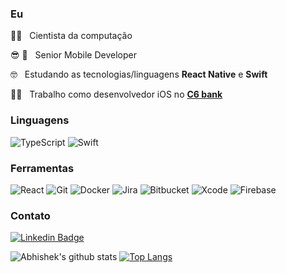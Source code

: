 
### Eu
<p>
  👨‍🎓️ &nbsp; Cientista da computação
</p>
<p>
  😎️ 📲 &nbsp; Senior Mobile Developer 
</p>
<p>
  🤓️ &nbsp; Estudando as tecnologias/linguagens <b>React Native</b> e <b>Swift</b>
</p>
<p>
  👨‍💻️ &nbsp; Trabalho como desenvolvedor iOS no <a href="https://www.c6bank.com.br/"><b>C6 bank</b></a>
</p>

### Linguagens

![TypeScript](https://img.shields.io/badge/-TypeScript-000?&logo=TypeScript&logoColor=007ACC)
![Swift](https://img.shields.io/badge/-Swift-000?&logo=Swift&logoColor=f88728)

### Ferramentas

![React](https://img.shields.io/badge/-React%20Native-000?&logo=React&logoColor=00d7fe)
![Git](https://img.shields.io/badge/-Git-000?&logo=Git&logoColor=f05033)
![Docker](https://img.shields.io/badge/-Docker-000?&logo=Docker)
![Jira](https://img.shields.io/badge/-Jira-000?&logo=Jira-Software&logoColor=0052CC)
![Bitbucket](https://img.shields.io/badge/-Bitbucket-000?&logo=Bitbucket&logoColor=0558d2)
![Xcode](https://img.shields.io/badge/-Xcode-000?&logo=Xcode&logoColor=86b950)
![Firebase](https://img.shields.io/badge/-Firebase-000?&logo=Firebase&logoColor=ffca44)



### Contato
[![Linkedin Badge](https://img.shields.io/badge/-Igor%20Rodrigues-6633cc?style=flat-square&logo=Linkedin&logoColor=white&link=https://www.linkedin.com/in/igorsteixeira94/)](https://www.linkedin.com/in/igorsteixeira94/) 

![Abhishek's github stats](https://github-readme-stats.vercel.app/api?username=igorsteixeira94&show_icons=true&hide_border=true&theme=dracula)
[![Top Langs](https://github-readme-stats.vercel.app/api/top-langs/?username=igorsteixeira94&layout=compact&theme=dracula)](https://github.com/anuraghazra/github-readme-stats)

